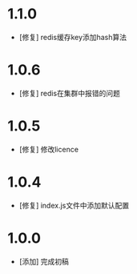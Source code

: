 # 1.1.0
- [修复] redis缓存key添加hash算法

# 1.0.6
- [修复] redis在集群中报错的问题

# 1.0.5
- [修复] 修改licence

# 1.0.4
- [修复] index.js文件中添加默认配置

# 1.0.0
- [添加] 完成初稿
